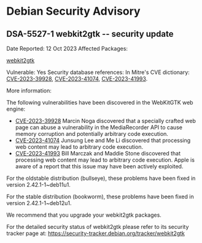 
Debian Security Advisory
========================


DSA-5527-1 webkit2gtk -- security update
----------------------------------------



Date Reported:
12 Oct 2023
Affected Packages:

[webkit2gtk](https://packages.debian.org/src:webkit2gtk)

Vulnerable:
Yes
Security database references:
In Mitre's CVE dictionary: [CVE-2023-39928](https://security-tracker.debian.org/tracker/CVE-2023-39928), [CVE-2023-41074](https://security-tracker.debian.org/tracker/CVE-2023-41074), [CVE-2023-41993](https://security-tracker.debian.org/tracker/CVE-2023-41993).  

More information:

The following vulnerabilities have been discovered in the WebKitGTK
web engine:


* [CVE-2023-39928](https://security-tracker.debian.org/tracker/CVE-2023-39928)
Marcin Noga discovered that a specially crafted web page can abuse
 a vulnerability in the MediaRecorder API to cause memory
 corruption and potentially arbitrary code execution.
* [CVE-2023-41074](https://security-tracker.debian.org/tracker/CVE-2023-41074)
Junsung Lee and Me Li discovered that processing web content may
 lead to arbitrary code execution.
* [CVE-2023-41993](https://security-tracker.debian.org/tracker/CVE-2023-41993)
Bill Marczak and Maddie Stone discovered that processing web
 content may lead to arbitrary code execution. Apple is aware of a
 report that this issue may have been actively exploited.


For the oldstable distribution (bullseye), these problems have been fixed
in version 2.42.1-1~deb11u1.


For the stable distribution (bookworm), these problems have been fixed in
version 2.42.1-1~deb12u1.


We recommend that you upgrade your webkit2gtk packages.


For the detailed security status of webkit2gtk please refer to
its security tracker page at:
<https://security-tracker.debian.org/tracker/webkit2gtk>





